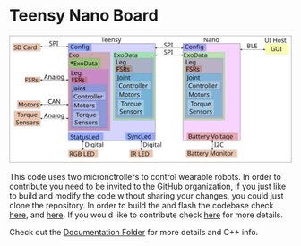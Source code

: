 # Teensy Nano Board

![Diagram](/Documentation/Figures/CodeDiagram.svg)

This code uses two micronctrollers to control wearable robots. In order to contribute
you need to be invited to the GitHub organization, if you just like to build and modify
the code without sharing your changes, you could just clone the repository. In order to
build the and flash the codebase check [here](BUILD_AND_FLASH.md), and [here](https://github.com/naubiomech/TeensyNanoExoCode/blob/main/Documentation/README.md#how-to-deploy). If you would like to
contribute check [here](CONTRIBUTING.md) for more details. 
 
Check out the [Documentation Folder](/Documentation) for more details and C++ info.
